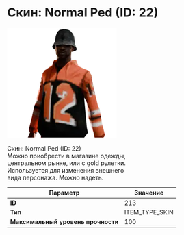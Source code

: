 # Скин: Normal Ped (ID: 22)

![Item Image](../img/213.webp?raw=true)

Скин: Normal Ped (ID: 22)<br>Можно приобрести в магазине одежды,<br>центральном рынке, или с gold рулетки.<br>Используется для изменения внешнего<br>вида персонажа. Можно надеть.


| Параметр | Значение |
|----------|----------|
| **ID** | 213 |
| **Тип** | ITEM_TYPE_SKIN |
| **Максимальный уровень прочности** | 100 |

